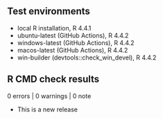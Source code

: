 ## Test environments
* local R installation, R 4.4.1
* ubuntu-latest (GitHub Actions), R 4.4.2
* windows-latest (GitHub Actions), R 4.4.2
* macos-latest (GitHub Actions), R 4.4.2
* win-builder (devtools::check_win_devel), R 4.4.2

## R CMD check results

0 errors | 0 warnings | 0 note

* This is a new release
